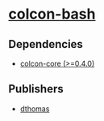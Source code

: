 # [colcon-bash](https://pypi.org/project/colcon-bash)

## Dependencies
- [colcon-core (>=0.4.0)](packages/c/colcon-core.md)



## Publishers
- [dthomas](https://pypi.org/user/dthomas)

